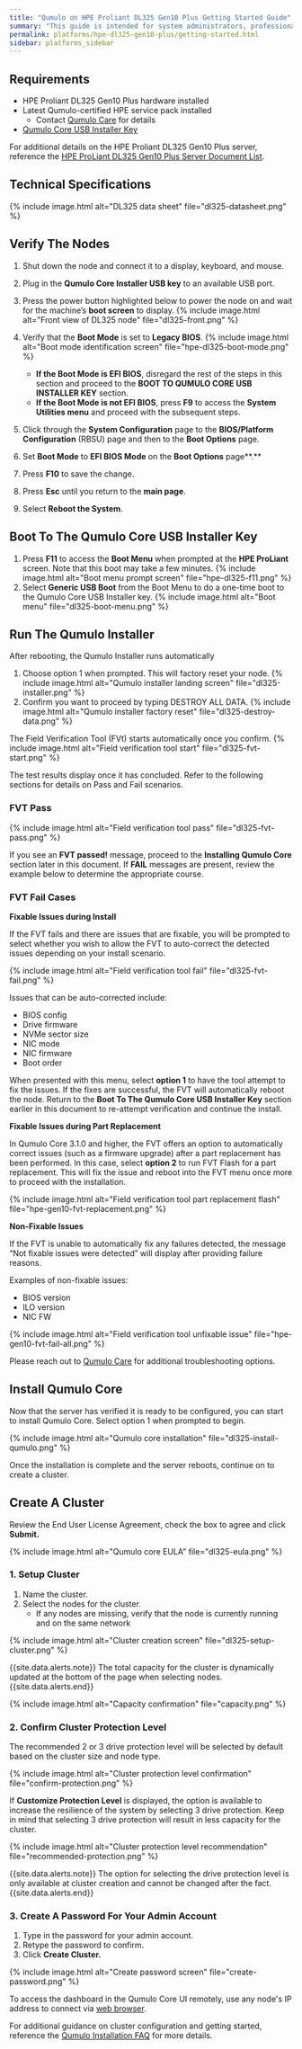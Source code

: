 ```yaml
---
title: "Qumulo on HPE Proliant DL325 Gen10 Plus Getting Started Guide"
summary: "This guide is intended for system administrators, professional service providers, and colleagues in your organization who are responsible for installing and configuring server hardware."
permalink: platforms/hpe-dl325-gen10-plus/getting-started.html
sidebar: platforms_sidebar
---
```


## Requirements

-   HPE Proliant DL325 Gen10 Plus hardware installed
-   Latest Qumulo-certified HPE service pack installed
    -   Contact [Qumulo Care](https://care.qumulo.com/hc/en-us/articles/115008409408-Contact-Qumulo-Care-) for details
-   [Qumulo Core USB Installer Key](https://care.qumulo.com/hc/en-us/articles/360034690034)

For additional details on the HPE Proliant DL325 Gen10 Plus server, reference the [HPE ProLiant DL325 Gen10 Plus Server Document List](https://support.hpe.com/hpesc/public/docDisplay?docLocale=en_US&docId=a00102298en_us).

## Technical Specifications

{% include image.html alt="DL325 data sheet" file="dl325-datasheet.png" %}

## Verify The Nodes

1. Shut down the node and connect it to a display, keyboard, and mouse.

2. Plug in the **Qumulo Core Installer USB key** to an available USB port.

3. Press the power button highlighted below to power the node on and wait for the machine’s **boot screen** to display.  {% include image.html alt="Front view of DL325 node" file="dl325-front.png" %}

4. Verify that the **Boot Mode** is set to **Legacy BIOS**.  {% include image.html alt="Boot mode identification screen" file="hpe-dl325-boot-mode.png" %}

    -   **If the Boot Mode is EFI BIOS**, disregard the rest of the steps in this section and proceed to the **BOOT TO QUMULO CORE USB INSTALLER KEY** section.
    -   **If the Boot Mode is not EFI BIOS**, press **F9** to access the **System Utilities menu** and proceed with the subsequent steps.

5. Click through the **System Configuration** page to the **BIOS/Platform Configuration** (RBSU) page and then to the **Boot Options** page.

6. Set **Boot Mode** to **EFI BIOS Mode** on the **Boot Options** page**.**

7. Press **F10** to save the change.

8. Press **Esc** until you return to the **main page**.

9. Select **Reboot the System**.

## Boot To The Qumulo Core USB Installer Key

1.  Press **F11** to access the **Boot Menu** when prompted at the **HPE ProLiant** screen. Note that this boot may take a few minutes. {% include image.html alt="Boot menu prompt screen" file="hpe-dl325-f11.png" %}
2.  Select **Generic USB Boot** from the Boot Menu to do a one-time boot to the Qumulo Core USB Installer key. {% include image.html alt="Boot menu" file="dl325-boot-menu.png" %}

## Run The Qumulo Installer

After rebooting, the Qumulo Installer runs automatically

1.  Choose option 1 when prompted. This will factory reset your node.  {% include image.html alt="Qumulo installer landing screen" file="dl325-installer.png" %}
2.  Confirm you want to proceed by typing DESTROY ALL DATA.  {% include image.html alt="Qumulo installer factory reset" file="dl325-destroy-data.png" %}

The Field Verification Tool (FVt) starts automatically once you confirm.   {% include image.html alt="Field verification tool start" file="dl325-fvt-start.png" %}

The test results display once it has concluded. Refer to the following sections for details on Pass and Fail scenarios.

### FVT Pass

{% include image.html alt="Field verification tool pass" file="dl325-fvt-pass.png" %}

If you see an **FVT passed!** message, proceed to the **Installing Qumulo Core** section later in this document. If **FAIL** messages are present, review the example below to determine the appropriate course.

### FVT Fail Cases

**Fixable Issues during Install**

If the FVT fails and there are issues that are fixable, you will be prompted to select whether you wish to allow the FVT to auto-correct the detected issues depending on your install scenario.

{% include image.html alt="Field verification tool fail" file="dl325-fvt-fail.png" %}

Issues that can be auto-corrected include:

-   BIOS config
-   Drive firmware
-   NVMe sector size
-   NIC mode
-   NIC firmware
-   Boot order

When presented with this menu, select **option 1** to have the tool attempt to fix the issues. If the fixes are successful, the FVT will automatically reboot the node. Return to the **Boot To The Qumulo Core USB Installer Key** section earlier in this document to re-attempt verification and continue the install.

**Fixable Issues during Part Replacement**

In Qumulo Core 3.1.0 and higher, the FVT offers an option to automatically correct issues (such as a firmware upgrade) after a part replacement has been performed. In this case, select **option 2** to run FVT Flash for a part replacement. This will fix the issue and reboot into the FVT menu once more to proceed with the installation.

{% include image.html alt="Field verification tool part replacement flash" file="hpe-gen10-fvt-replacement.png" %}

**Non-Fixable Issues**

If the FVT is unable to automatically fix any failures detected, the  message “Not fixable issues were detected” will display after providing failure reasons.

Examples of non-fixable issues:

-   BIOS version
-   ILO version
-   NIC FW

{% include image.html alt="Field verification tool unfixable issue" file="hpe-gen10-fvt-fail-all.png" %}

Please reach out to [Qumulo Care](https://care.qumulo.com/hc/en-us/articles/115008409408-Contact-Qumulo-Care-) for additional troubleshooting options.

## Install Qumulo Core

Now that the server has verified it is ready to be configured, you can start to install Qumulo Core. Select option 1 when prompted to begin.

{% include image.html alt="Qumulo core installation" file="dl325-install-qumulo.png" %}

Once the installation is complete and the server reboots, continue on to create a cluster.

## Create A Cluster

Review the End User License Agreement, check the box to agree and click **Submit.**

{% include image.html alt="Qumulo core EULA" file="dl325-eula.png" %}

### 1. Setup Cluster

1.  Name the cluster.
2.  Select the nodes for the cluster.
    -   If any nodes are missing, verify that the node is currently running and on the same network

{% include image.html alt="Cluster creation screen" file="dl325-setup-cluster.png" %}

{{site.data.alerts.note}}
The total capacity for the cluster is dynamically updated at the bottom of the page when selecting nodes.
{{site.data.alerts.end}}

{% include image.html alt="Capacity confirmation" file="capacity.png" %}

### 2. Confirm Cluster Protection Level

The recommended 2 or 3 drive protection level will be selected by default based on the cluster size and node type.

{% include image.html alt="Cluster protection level confirmation" file="confirm-protection.png" %}

If **Customize Protection Level** is displayed, the option is available to increase the resilience of the system by selecting 3 drive protection. Keep in mind that selecting 3 drive protection will result in less capacity for the cluster.

{% include image.html alt="Cluster protection level recommendation" file="recommended-protection.png" %}

{{site.data.alerts.note}}
The option for selecting the drive protection level is only available at cluster creation and cannot be changed after the fact.
{{site.data.alerts.end}}

### 3. Create A Password For Your Admin Account

1.  Type in the password for your admin account.
2.  Retype the password to confirm.
3.  Click **Create Cluster.**

{% include image.html alt="Create password screen" file="create-password.png" %}

To access the dashboard in the Qumulo Core UI remotely, use any node's IP address to connect via [web browser](https://care.qumulo.com/hc/en-us/articles/115013902267-Qumulo-Core-s-Web-UI-Browser-Compatability).

For additional guidance on cluster configuration and getting started, reference the [Qumulo Installation FAQ](https://care.qumulo.com/hc/en-us/articles/115008010087-Qumulo-Installation-FAQ) for more details.
